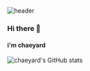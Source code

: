 

<!--
**chaeyard/chaeyard** is a ✨ _special_ ✨ repository because its `README.md` (this file) appears on your GitHub profile.

Here are some ideas to get you started:

- 🔭 I’m currently working on ...
- 🌱 I’m currently learning ...
- 👯 I’m looking to collaborate on ...
- 🤔 I’m looking for help with ...
- 💬 Ask me about ...
- 📫 How to reach me: ...
- 😄 Pronouns: ...
- ⚡ Fun fact: ...
-->

![header](https://capsule-render.vercel.app/api?type=venom&color=0:FEE1EB,100:F6EAC2&height=300&section=header&text=chaeyard's%20git&fontSize=90&animation=fadeIn)
### Hi there 👋
#### i'm chaeyard
![chaeyard's GitHub stats](https://github-readme-stats.vercel.app/api?username=chaeyard&theme=graywhite)

